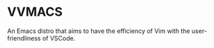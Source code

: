 # VVMACS
An Emacs distro that aims to have the efficiency of Vim with the user-friendliness of VSCode.
